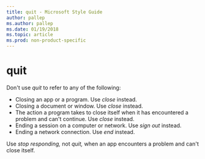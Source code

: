 ```yaml
---
title: quit - Microsoft Style Guide
author: pallep
ms.author: pallep
ms.date: 01/19/2018
ms.topic: article
ms.prod: non-product-specific
---
```


# quit

Don't use *quit* to refer to any of the following: 

  - Closing an app or a program. Use *close* instead. 
  - Closing a document or window. Use *close* instead. 
  - The action a program takes to close itself when it has encountered a problem and can't continue. Use *close* instead. 
  - Ending a session on a computer or network. Use *sign out* instead. 
  - Ending a network connection. Use *end* instead. 

Use *stop responding,* not *quit,* when an app encounters a problem and can't close itself.
